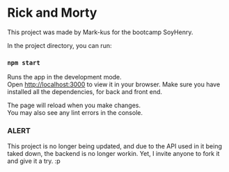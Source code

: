 # Rick and Morty

This project was made by Mark-kus for the bootcamp SoyHenry.

In the project directory, you can run:

### `npm start`

Runs the app in the development mode.\
Open [http://localhost:3000](http://localhost:3000) to view it in your browser.
Make sure you have installed all the dependencies, for back and front end.

The page will reload when you make changes.\
You may also see any lint errors in the console.

### ALERT

This project is no longer being updated, and due to the API used in it being taked down, the backend is no longer workin.
Yet, I invite anyone to fork it and give it a try. :p
